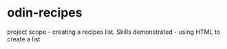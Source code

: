 # odin-recipes
project scope - creating a recipes list. 
Skills demonstrated - using HTML to create a list
